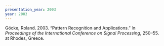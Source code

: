 ```yaml
---
presentation_year: 2003
year: 2003
---
```


Göcke, Roland. 2003. “Pattern Recognition and Applications.” In <i>Proceedings of the International Conference on Signal Processing</i>, 250–55. at Rhodes, Greece.